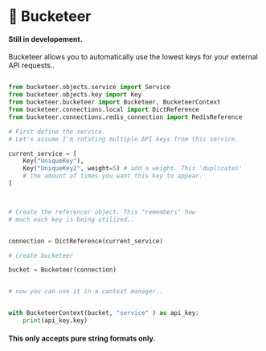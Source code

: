 
# 🌊 Bucketeer

#### Still in developement.


Bucketeer allows you to automatically use the lowest keys for your external API requests..

```python

from bucketeer.objects.service import Service
from bucketeer.objects.key import Key
from bucketeer.bucketeer import Bucketeer, BucketeerContext
from bucketeer.connections.local import DictReference
from bucketeer.connections.redis_connection import RedisReference

# First define the service. 
# Let's assume I'm rotating multiple API keys from this service.

current_service = [
    Key("UniqueKey"),
    Key("UniqueKey2", weight=5) # add a weight. This 'duplicates' 
    # the amount of times you want this key to appear.
]



# Create the referencer object. This "remembers" how 
# much each key is being utilized..


connection = DictReference(current_service)

# create bucketeer

bucket = Bucketeer(connection)


# now you can use it in a context manager..


with BucketeerContext(bucket, "service" ) as api_key:
    print(api_key.key)

```

#### This only accepts pure string formats only.